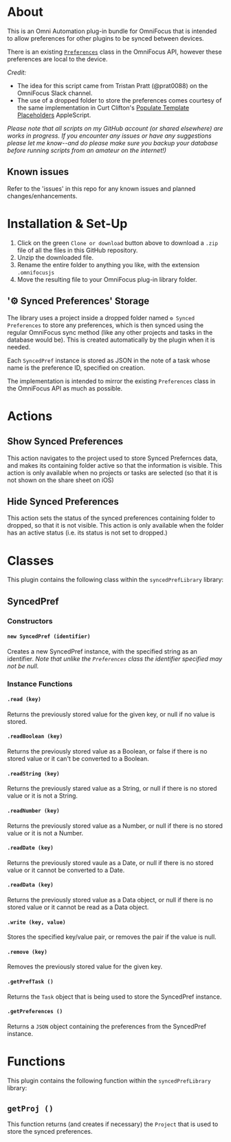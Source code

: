 # About

This is an Omni Automation plug-in bundle for OmniFocus that is intended to allow preferences for other plugins to be synced between devices.

There is an existing [`Preferences`](https://omni-automation.com/shared/preferences.html) class in the OmniFocus API, however these preferences are local to the device.

_Credit:_
* The idea for this script came from Tristan Pratt (@prat0088) on the OmniFocus Slack channel.
* The use of a dropped folder to store the preferences comes courtesy of the same implementation in Curt Clifton's [Populate Template Placeholders](http://curtclifton.net/poptemp) AppleScript.

_Please note that all scripts on my GitHub account (or shared elsewhere) are works in progress. If you encounter any issues or have any suggestions please let me know--and do please make sure you backup your database before running scripts from an amateur on the internet!)_

## Known issues

Refer to the 'issues' in this repo for any known issues and planned changes/enhancements.

# Installation & Set-Up

1. Click on the green `Clone or download` button above to download a `.zip` file of all the files in this GitHub repository.
2. Unzip the downloaded file.
3. Rename the entire folder to anything you like, with the extension `.omnifocusjs`
4. Move the resulting file to your OmniFocus plug-in library folder.

## '⚙️ Synced Preferences' Storage

The library uses a project inside a dropped folder named `⚙️ Synced Preferences` to store any preferences, which is then synced using the regular OmniFocus sync method (like any other projects and tasks in the database would be). This is created automatically by the plugin when it is needed.

Each `SyncedPref` instance is stored as JSON in the note of a task whose name is the preference ID, specified on creation.

The implementation is intended to mirror the existing `Preferences` class in the OmniFocus API as much as possible.

# Actions

## Show Synced Preferences

This action navigates to the project used to store Synced Prefernces data, and makes its containing folder active so that the information is visible. This action is only available when no projects or tasks are selected (so that it is not shown on the share sheet on iOS)

## Hide Synced Preferences

This action sets the status of the synced preferences containing folder to dropped, so that it is not visible. This action is only available when the folder has an active status (i.e. its status is not set to dropped.)

# Classes

This plugin contains the following class within the `syncedPrefLibrary` library:

## SyncedPref

### Constructors

#### `new SyncedPref (identifier)`

Creates a new SyncedPref instance, with the specified string as an identifier. _Note that unlike the `Preferences` class the identifier specified may not be null._

### Instance Functions

#### `.read (key)`

Returns the previously stored value for the given key, or null if no value is stored.

#### `.readBoolean (key)`

Returns the previously stored value as a Boolean, or false if there is no stored value or it can't be converted to a Boolean.

#### `.readString (key)`

Returns the previously stared value as a String, or null if there is no stored value or it is not a String.

#### `.readNumber (key)`

Returns the previously stored value as a Number, or null if there is no stored value or it is not a Number.

#### `.readDate (key)`

Returns the previously stored vaule as a Date, or null if there is no stored value or it cannot be converted to a Date.

#### `.readData (key)`

Returns the previously stored value as a Data object, or null if there is no stored value or it cannot be read as a Data object.

#### `.write (key, value)`

Stores the specified key/value pair, or removes the pair if the value is null.

#### `.remove (key)`

Removes the previously stored value for the given key.

#### `.getPrefTask ()`

Returns the `Task` object that is being used to store the SyncedPref instance.

#### `.getPreferences ()`

Returns a `JSON` object containing the preferences from the SyncedPref instance.

# Functions

This plugin contains the following function within the `syncedPrefLibrary` library:

## `getProj ()`

This function returns (and creates if necessary) the `Project` that is used to store the synced preferences.
